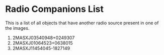 # Radio Companions List


This is a list of all objects that have another radio source present in one of the images. 

1. 2MASXJ03540948+0249307
2. 2MASXJ01064523+0638015
3. 2MASXJ11454045-1827149
